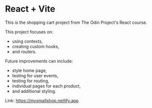 # React + Vite

This is the shopping cart project from The Odin Project's React course.

This project focuses on: 
- using contexts, 
- creating custom hooks, 
- and routers.

Future improvements can include:
- style home page,
- testing for user events,
- testing for routing,
- individual pages for each product,
- and additional styling.

Link: https://mysmallshop.netlify.app